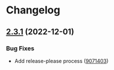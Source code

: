 # Changelog

## [2.3.1](https://github.com/lukso-network/tools-staking-deposit-cli/compare/v2.3.0...v2.3.1) (2022-12-01)


### Bug Fixes

* Add release-please process ([9071403](https://github.com/lukso-network/tools-staking-deposit-cli/commit/907140331d46c3be4b0e8799431258c192a47355))
